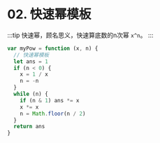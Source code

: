 # 02. 快速幂模板

:::tip
快速幂，顾名思义，快速算底数的n次幂 `x^n`。
:::

```js
var myPow = function (x, n) {
  // 快速幂模板
  let ans = 1
  if (n < 0) {
    x = 1 / x
    n = -n
  }
  while (n) {
    if (n & 1) ans *= x
    x *= x
    n = Math.floor(n / 2)
  }
  return ans
}
```